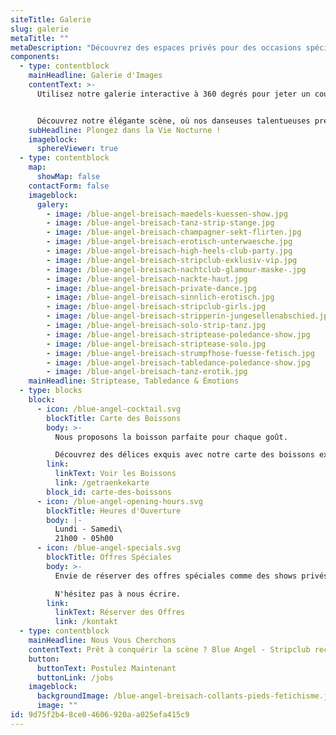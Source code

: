 ```yaml
---
siteTitle: Galerie
slug: galerie
metaTitle: ""
metaDescription: "Découvrez des espaces privés pour des occasions spéciales, des salles climatisées, des zones fumeurs et non-fumeurs - le tout dans une ambiance impressionnante."
components:
  - type: contentblock
    mainHeadline: Galerie d'Images
    contentText: >-
      Utilisez notre galerie interactive à 360 degrés pour jeter un coup d'œil réaliste à l'intérieur de nos locaux. Cliquez sur votre PC ou bougez votre téléphone pour regarder autour de vous. Vous pouvez même utiliser un casque de réalité virtuelle pour plonger encore plus profondément.


      Découvrez notre élégante scène, où nos danseuses talentueuses présentent leurs compétences en striptease. Découvrez des espaces privés pour des occasions spéciales, des salles climatisées, des zones fumeurs et non-fumeurs - le tout dans une ambiance impressionnante.
    subHeadline: Plongez dans la Vie Nocturne !
    imageblock:
      sphereViewer: true
  - type: contentblock
    map:
      showMap: false
    contactForm: false
    imageblock:
      galery:
        - image: /blue-angel-breisach-maedels-kuessen-show.jpg
        - image: /blue-angel-breisach-tanz-strip-stange.jpg
        - image: /blue-angel-breisach-champagner-sekt-flirten.jpg
        - image: /blue-angel-breisach-erotisch-unterwaesche.jpg
        - image: /blue-angel-breisach-high-heels-club-party.jpg
        - image: /blue-angel-breisach-stripclub-exklusiv-vip.jpg
        - image: /blue-angel-breisach-nachtclub-glamour-maske-.jpg
        - image: /blue-angel-breisach-nackte-haut.jpg
        - image: /blue-angel-breisach-private-dance.jpg
        - image: /blue-angel-breisach-sinnlich-erotisch.jpg
        - image: /blue-angel-breisach-stripclub-girls.jpg
        - image: /blue-angel-breisach-stripperin-jungesellenabschied.jpg
        - image: /blue-angel-breisach-solo-strip-tanz.jpg
        - image: /blue-angel-breisach-striptease-poledance-show.jpg
        - image: /blue-angel-breisach-striptease-solo.jpg
        - image: /blue-angel-breisach-strumpfhose-fuesse-fetisch.jpg
        - image: /blue-angel-breisach-tabledance-poledance-show.jpg
        - image: /blue-angel-breisach-tanz-erotik.jpg
    mainHeadline: Striptease, Tabledance & Émotions
  - type: blocks
    block:
      - icon: /blue-angel-cocktail.svg
        blockTitle: Carte des Boissons
        body: >-
          Nous proposons la boisson parfaite pour chaque goût.

          Découvrez des délices exquis avec notre carte des boissons exquises chez Blue Angel.
        link:
          linkText: Voir les Boissons
          link: /getraenkekarte
        block_id: carte-des-boissons
      - icon: /blue-angel-opening-hours.svg
        blockTitle: Heures d'Ouverture
        body: |-
          Lundi - Samedi\
          21h00 - 05h00
      - icon: /blue-angel-specials.svg
        blockTitle: Offres Spéciales
        body: >-
          Envie de réserver des offres spéciales comme des shows privés, des événements ou autre chose pour vous et/ou d'autres ?

          N'hésitez pas à nous écrire.
        link:
          linkText: Réserver des Offres
          link: /kontakt
  - type: contentblock
    mainHeadline: Nous Vous Cherchons
    contentText: Prêt à conquérir la scène ? Blue Angel - Stripclub recherche des strip-teaseuses talentueuses qui veulent donner vie à leur art avec nous. Faites partie de notre monde séduisant et faites naître votre passion sur scène. Postulez dès aujourd'hui pour une carrière passionnante chez Blue Angel.
    button:
      buttonText: Postulez Maintenant
      buttonLink: /jobs
    imageblock:
      backgroundImage: /blue-angel-breisach-collants-pieds-fetichisme.jpg
      image: ""
id: 9d75f2b4-8ce0-4606-920a-a025efa415c9
---
```

